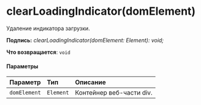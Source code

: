# <a name="clearloadingindicatordomelement"></a>clearLoadingIndicator(domElement)




Удаление индикатора загрузки.

**Подпись:** _clearLoadingIndicator(domElement: Element): void;_

**Что возвращается**: `void`





#### <a name="parameters"></a>Параметры


| Параметр    | Тип    | Описание |
|:-------------|:---------------|:------------|
| `domElement`    | `Element` | Контейнер веб-части div. |


